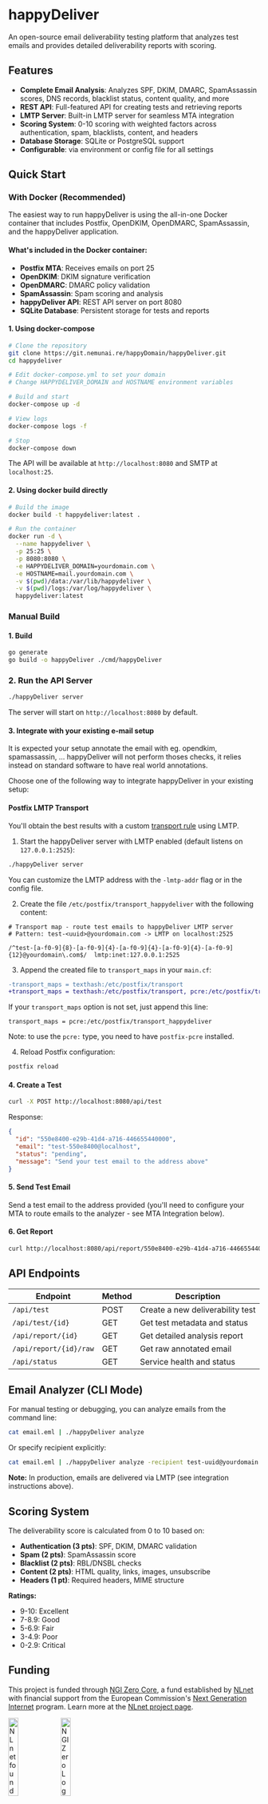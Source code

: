 # happyDeliver

An open-source email deliverability testing platform that analyzes test emails and provides detailed deliverability reports with scoring.

## Features

- **Complete Email Analysis**: Analyzes SPF, DKIM, DMARC, SpamAssassin scores, DNS records, blacklist status, content quality, and more
- **REST API**: Full-featured API for creating tests and retrieving reports
- **LMTP Server**: Built-in LMTP server for seamless MTA integration
- **Scoring System**: 0-10 scoring with weighted factors across authentication, spam, blacklists, content, and headers
- **Database Storage**: SQLite or PostgreSQL support
- **Configurable**: via environment or config file for all settings

## Quick Start

### With Docker (Recommended)

The easiest way to run happyDeliver is using the all-in-one Docker container that includes Postfix, OpenDKIM, OpenDMARC, SpamAssassin, and the happyDeliver application.

#### What's included in the Docker container:

- **Postfix MTA**: Receives emails on port 25
- **OpenDKIM**: DKIM signature verification
- **OpenDMARC**: DMARC policy validation
- **SpamAssassin**: Spam scoring and analysis
- **happyDeliver API**: REST API server on port 8080
- **SQLite Database**: Persistent storage for tests and reports

#### 1. Using docker-compose

```bash
# Clone the repository
git clone https://git.nemunai.re/happyDomain/happyDeliver.git
cd happydeliver

# Edit docker-compose.yml to set your domain
# Change HAPPYDELIVER_DOMAIN and HOSTNAME environment variables

# Build and start
docker-compose up -d

# View logs
docker-compose logs -f

# Stop
docker-compose down
```

The API will be available at `http://localhost:8080` and SMTP at `localhost:25`.

#### 2. Using docker build directly

```bash
# Build the image
docker build -t happydeliver:latest .

# Run the container
docker run -d \
  --name happydeliver \
  -p 25:25 \
  -p 8080:8080 \
  -e HAPPYDELIVER_DOMAIN=yourdomain.com \
  -e HOSTNAME=mail.yourdomain.com \
  -v $(pwd)/data:/var/lib/happydeliver \
  -v $(pwd)/logs:/var/log/happydeliver \
  happydeliver:latest
```

### Manual Build

#### 1. Build

```bash
go generate
go build -o happyDeliver ./cmd/happyDeliver
```

### 2. Run the API Server

```bash
./happyDeliver server
```

The server will start on `http://localhost:8080` by default.

#### 3. Integrate with your existing e-mail setup

It is expected your setup annotate the email with eg. opendkim, spamassassin, ...
happyDeliver will not perform thoses checks, it relies instead on standard software to have real world annotations.

Choose one of the following way to integrate happyDeliver in your existing setup:

#### Postfix LMTP Transport

You'll obtain the best results with a custom [transport rule](https://www.postfix.org/transport.5.html) using LMTP.

1. Start the happyDeliver server with LMTP enabled (default listens on `127.0.0.1:2525`):

  ```bash
  ./happyDeliver server
  ```

  You can customize the LMTP address with the `-lmtp-addr` flag or in the config file.

2. Create the file `/etc/postfix/transport_happydeliver` with the following content:

  ```
  # Transport map - route test emails to happyDeliver LMTP server
  # Pattern: test-<uuid>@yourdomain.com -> LMTP on localhost:2525

  /^test-[a-f0-9]{8}-[a-f0-9]{4}-[a-f0-9]{4}-[a-f0-9]{4}-[a-f0-9]{12}@yourdomain\.com$/  lmtp:inet:127.0.0.1:2525
  ```

3. Append the created file to `transport_maps` in your `main.cf`:

  ```diff
  -transport_maps = texthash:/etc/postfix/transport
  +transport_maps = texthash:/etc/postfix/transport, pcre:/etc/postfix/transport_happydeliver
  ```

  If your `transport_maps` option is not set, just append this line:

  ```
  transport_maps = pcre:/etc/postfix/transport_happydeliver
  ```

  Note: to use the `pcre:` type, you need to have `postfix-pcre` installed.

4. Reload Postfix configuration:

  ```bash
  postfix reload
  ```

#### 4. Create a Test

```bash
curl -X POST http://localhost:8080/api/test
```

Response:
```json
{
  "id": "550e8400-e29b-41d4-a716-446655440000",
  "email": "test-550e8400@localhost",
  "status": "pending",
  "message": "Send your test email to the address above"
}
```

#### 5. Send Test Email

Send a test email to the address provided (you'll need to configure your MTA to route emails to the analyzer - see MTA Integration below).

#### 6. Get Report

```bash
curl http://localhost:8080/api/report/550e8400-e29b-41d4-a716-446655440000
```

## API Endpoints

| Endpoint | Method | Description |
|----------|--------|-------------|
| `/api/test` | POST | Create a new deliverability test |
| `/api/test/{id}` | GET | Get test metadata and status |
| `/api/report/{id}` | GET | Get detailed analysis report |
| `/api/report/{id}/raw` | GET | Get raw annotated email |
| `/api/status` | GET | Service health and status |

## Email Analyzer (CLI Mode)

For manual testing or debugging, you can analyze emails from the command line:

```bash
cat email.eml | ./happyDeliver analyze
```

Or specify recipient explicitly:

```bash
cat email.eml | ./happyDeliver analyze -recipient test-uuid@yourdomain.com
```

**Note:** In production, emails are delivered via LMTP (see integration instructions above).

## Scoring System

The deliverability score is calculated from 0 to 10 based on:

- **Authentication (3 pts)**: SPF, DKIM, DMARC validation
- **Spam (2 pts)**: SpamAssassin score
- **Blacklist (2 pts)**: RBL/DNSBL checks
- **Content (2 pts)**: HTML quality, links, images, unsubscribe
- **Headers (1 pt)**: Required headers, MIME structure

**Ratings:**
- 9-10: Excellent
- 7-8.9: Good
- 5-6.9: Fair
- 3-4.9: Poor
- 0-2.9: Critical

## Funding

This project is funded through [NGI Zero Core](https://nlnet.nl/core), a fund established by [NLnet](https://nlnet.nl) with financial support from the European Commission's [Next Generation Internet](https://ngi.eu) program. Learn more at the [NLnet project page](https://nlnet.nl/project/happyDomain).

[<img src="https://nlnet.nl/logo/banner.png" alt="NLnet foundation logo" width="20%" />](https://nlnet.nl)
[<img src="https://nlnet.nl/image/logos/NGI0_tag.svg" alt="NGI Zero Logo" width="20%" />](https://nlnet.nl/core)

## License

GNU Affero General Public License v3.0 or later (AGPL-3.0-or-later)
